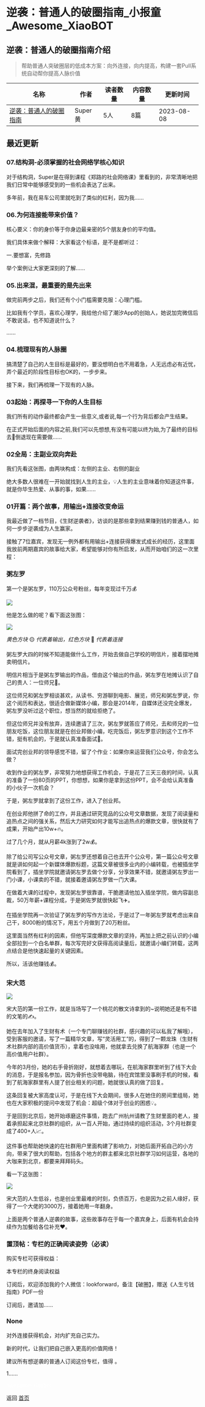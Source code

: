 # 逆袭：普通人的破圈指南_小报童_Awesome_XiaoBOT

## 逆袭：普通人的破圈指南介绍
> 帮助普通人突破圈层的低成本方案：向外连接，向内提高，构建一套Pull系统自动帮你提高人脉价值  
  


|名称|作者|读者数量|内容数量|更新时间|
|---|---|---|---|---|
|[逆袭：普通人的破圈指南](https://xiaobot.net/p/OC?refer=0b133df9-27dc-423b-8101-639049001c13)|Super黄|5人|8篇|2023-08-08|

## 最近更新
### 07.结构洞-必须掌握的社会网络学核心知识

对于结构洞，Super是在得到课程《郑路的社会网络课》里看到的，非常清晰地把我们日常中能够感受到的一些机会表达了出来。

多年前，我在易车公司里就吃到了类似的红利，因为我......

### 06.为何连接能带来价值？

核心要义：你的身价等于你身边最亲密的5个朋友身价的平均值。

我们具体来做个解释：大家看这个标语，是不是都听过：

一.要想富，先修路

举个案例让大家更深刻的了解......

### 05.出来混，最重要的是先出来

做完前两步之后，我们还有个小门槛需要克服：心理门槛。

比如我有个学员，喜欢心理学，我给他介绍了潮汐App的创始人，她说加完微信后不敢说话，也不知道说什么？

......

### 04.梳理现有的人脉圈

搞清楚了自己的人生目标是最好的，要没想明白也不用着急，人无远虑必有近忧，弄个最近的阶段性目标也OK的，一步步来。

接下来，我们再梳理一下现有的人脉。

### 03起始：再探寻一下你的人生目标

我们所有的动作最终都会产生一些意义,或者说,每一个行为背后都会产生结果。

在正式开始后面的内容之前,我们可以先想想,有没有可能以终为始,为了最终的目标去💭倒退现在需要做......

### 02全局：主副业双向奔赴

我们先看这张图，由两块构成：左侧的主业、右侧的副业

绝大多数人很难在一开始就找到人生的主业，💡人生的主业意味着你知道这件事，就是你毕生热爱、从事的事，如果......

### 01开篇：两个故事，用输出+连接改变命运

我最近做了一档节目，《生财逆袭者》，访谈的是那些拿到结果赚到钱的普通人，如何一步步逆袭成为人生赢家。

接触了7位嘉宾，发现无一例外都有用输出+连接获得爆发式成长的经历，这里面我放前两期嘉宾的故事给大家，希望能够对你有所启发，从而开始咱们的这一次里程：

### 粥左罗

第一个是粥左罗，110万公众号粉丝，每年变现过千万💰

![](https://static.xiaobot.net/file/2023-07-20/7/3ed646ba1597a62bcc8eeafb95a19f13.png)

他是怎么做的呢？看下面这张图：

![](https://static.xiaobot.net/file/2023-07-20/7/0c8cd879b4ca999d15f2abdd181ef51e.png)

 _黄色方块_ 🟡 _代表着输出，红色方块_ 🔴 _代表着连接_

粥左罗大四的时候不知道能做什么工作，开始去做自己学校的明信片，接着摆地摊卖明信片。

明信片相当于是粥左罗输出的作品，借由这个输出的作品，粥左罗在地摊认识了自己的贵人：一位师兄🤝。

这位师兄和粥左罗相谈甚欢，从读书、穷游聊到电影、展览，师兄和粥左罗说，你这个阅历和表达，很适合做新媒体小编，那会是2014年，自媒体还没完全爆发，粥左罗没听过这个职位，想当然的就给拒绝了。

但这位师兄并没有放弃，连续邀请了三次，粥左罗就答应了师兄，去和师兄的一位朋友吃饭，这位朋友就是在创业邦做小编，吃完饭后，粥左罗意识到这个工作不错，挺有机会的，于是就认真准备面试💪。

面试完创业邦的领导感觉不错，留了个作业：如果你来运营我们公众号，你会怎么做？

收到作业的粥左罗，非常努力地想获得工作机会，于是花了三天三夜的时间，认真的准备了一份80页的PPT，你想想，如果你是拿到这份PPT，会不会给认真准备的小伙子一次机会？

于是，粥左罗就拿到了这份工作，进入了创业邦。

在创业邦他拼了命的工作，并且通过研究竞品的公众号文章数据，发现了阅读量和追热点之间的强关系，然后大力研究如何才能写出追热点的爆款文章，很快就有了成果，开始产出10w+🔥。

过了几个月，就从月薪4k涨到了2w💰。

除了给公司写公众号文章，粥左罗还想着自己也去开个公众号，第一篇公众号文章就是讲如何起一个新媒体爆款标题，这篇文章被很多业内的小编转载，也被插坐学院看到了，插坐学院就邀请粥左罗去做个分享，分享效果不错，就邀请粥左罗出一门小课，小课卖的不错，就接着邀请粥左罗做一门大课。

在做着大课的过程中，发现粥左罗很靠谱，干脆邀请他加入插坐学院，做内容副总裁，50万年薪+课程分成，于是粥佐罗就很快起飞✈️。

在插坐学院再一次验证了粥左罗的写作方法论，于是过了一年粥左罗就考虑出来自己干，8000粉的情况下，用五个月做到了20万粉丝。

这里面当然有红利的因素，但他写深度爆款文章的坚持，再加上把之前认识的小编全部拉到一个白名单群，每次写完好文获得高阅读量后，就邀请小编们转载，这两点结合是他快速起量的关键因素。

所以，活该他赚钱💰。

### 宋大范

![](https://static.xiaobot.net/file/2023-07-20/7/a9afd42009d4a18d87b32b54c5142cc6.png)

宋大范的第一份工作，就是当场写了一个桃花的散文诗拿到的~说明她还是有不错的文笔的✍️。

她在去年加入了生财有术（一个专门聊赚钱的社群，感兴趣的可以私我了解哦），受到客服的邀请，写了一篇精华文章，写“灵活用工”的，得到了一颗龙珠（生财有术社群内部的高价值货币），拿着也没啥用，他就拿去兑换了航海家群（也是一个高价值用户社群）。

今年的3月份，她的右手骨折刚好，就想着去哪玩，在航海家群里听到了线下大会的消息，于是报名参加，因为骨折也没带电脑，待在宾馆里没事刷手机的时候，看到了航海家群里有人提了创业相关的问题，她就很认真的做了回复。

这条回复被大家高度认可，于是在线下大会期间，很多人在她住的房间里组局，她也在大家积极的提问中发现了机会：超级个体对于创业的困惑💡。

于是回到北京后，她开始琢磨这件事情，跑去广州杭州请教了生财里面的老人，接着承担起来北京社群的组织，从一百人开始，通过持续的组织活动，3个月社群变成了400+人📈。

这件事也帮助她快速的在社群用户里面构建了影响力，对她后面开拓自己的小方向，带来了很大的帮助，包括各个地方的群主都来北京社群学习如何运营，各地的大咖来到北京，都要来拜拜码头。

看一下这张图：

![](https://static.xiaobot.net/file/2023-07-20/7/69df3b745f2443d172c2f8dc0359e928.png)

宋大范的人生低谷，也是创业里最难的时刻，负债百万，也是因为之前人缘好，获得了一个大佬的3000万，接着她用一年翻身。

上面是两个普通人逆袭的故事，这些故事存在于每一个嘉宾身上，后面有机会会持续作为加餐给各位补充❤️。

### 置顶帖：专栏的正确阅读姿势（必读）

购买专栏可获得权益：

本专栏的终身阅读权益

订阅后，欢迎添加我的个人微信：lookforward，备注【破圈】，赠送《人生亏钱指南》PDF一份

订阅后，邀请加......

### None

对外连接获得机会，对内扩充自己实力。

新的时代，让我们把自己嵌入更高的价值网络！

建议所有想逆袭的普通人订阅这份专栏，值得 。

1......


<a href="https://github.com/Reno9527/awesome-xiaobot" style="color: white; text-decoration: none;">awesome-xiaobot</a>

返回 [首页](../README.md)
